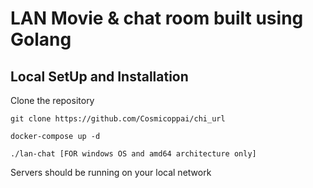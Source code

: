 # LAN Movie & chat room built using Golang

## Local SetUp and Installation

Clone the repository
```
git clone https://github.com/Cosmicoppai/chi_url
```

```
docker-compose up -d

./lan-chat [FOR windows OS and amd64 architecture only]
```
Servers should be running on your local network
